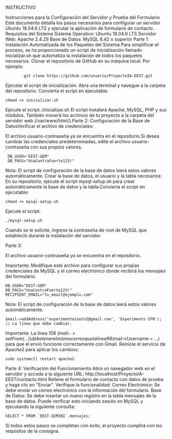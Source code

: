 INSTRUCTIVO

Instrucciones para la Configuración del Servidor y Prueba del Formulario
Este documento detalla los pasos necesarios para configurar un servidor Ubuntu 18.04.6 LTS y ejecutar la aplicación de formulario de contacto.
Requisitos del Sistema
Sistema Operativo: Ubuntu 18.04.6 LTS
Servidor Web: Apache 2.4.29
Base de Datos: MySQL 8.42 o superior
Parte 1: 
Instalación Automatizada de los Paquetes del Sistema
Para simplificar el proceso, se ha proporcionado un script de inicialización llamado inicializar.sh que automatiza la instalación de todos los paquetes necesarios.
Clonar el repositorio de GitHub en su máquina local. 
Por ejemplo:

            git clone https://github.com/usuario/ProyectoIA-EEST.git
Ejecutar el script de inicialización:
Abra una terminal y navegue a la carpeta del repositorio.
Convierta el script en ejecutable:

    chmod +x inicializar.sh
Ejecute el script:./inicializar.sh
El script instalará Apache, MySQL, PHP y sus módulos. También moverá los archivos de tu proyecto a la carpeta del servidor web (/var/www/html/).Parte 2: Configuración de la Base de DatosVerificar el archivo de credenciales:

El archivo usuario-contraseña ya se encuentra en el repositorio.Si desea cambiar las credenciales predeterminadas, edite el archivo usuario-contraseña con sus propios valores.

     DB_USER="EEST-GEM"
     DB_PASS="UnaContraFuerte123!"
Nota: El script de configuración de la base de datos leerá estos valores automáticamente.
Crear la base de datos, el usuario y la tabla necesarios:
En su repositorio, ejecute el script mysql-setup.sh para crear automáticamente la base de datos y la tabla.Convierta el script en ejecutable:

    chmod +x mysql-setup.sh
Ejecute el script:

    ./mysql-setup.sh
Cuando se le solicite, ingrese la contraseña de root de MySQL que estableció durante la instalación del servidor.

Parte 3:

El archivo usuario-contraseña ya se encuentra en el repositorio.

Importante: Modifique este archivo para configurar sus propias credenciales de MySQL y el correo electrónico donde recibirá los mensajes del formulario.

    DB_USER="EEST-GEM"
    DB_PASS="UnaContraFuerte123!"
    RECIPIENT_EMAIL="tu_email@ejemplo.com"

Nota: El script de configuración de la base de datos leerá estos valores automáticamente.

    $mail->addAddress('experimentoiautn2@gmail.com', 'Experimento UTN'); // La línea que debe cambiar.
Importante: La línea 106 ($mail->setFrom(...)) debe tener el mismo correo que la línea 99 ($mail->Username = ...) para que el envío funcione correctamente con Gmail.
Reinicie el servicio de Apache2 para aplicar los cambios:

    sudo systemctl restart apache2
Parte 4: 
Verificación del Funcionamiento
Abra un navegador web en el servidor y acceda a la siguiente URL:
http://localhost/ProyectoIA-EEST/contacto.html
Rellene el formulario de contacto con datos de prueba y haga clic en "Enviar".
Verifique la funcionalidad:
Correo Electrónico: Se debe enviar un correo electrónico con la información del formulario.
Base de Datos: Se debe insertar un nuevo registro en la tabla mensajes de la base de datos. Puede verificar esto iniciando sesión en MySQL y ejecutando la siguiente consulta:

    SELECT * FROM `EEST-GEMINI`.mensajes;
Si todos estos pasos se completan con éxito, el proyecto cumplirá con los requisitos de la consigna.

